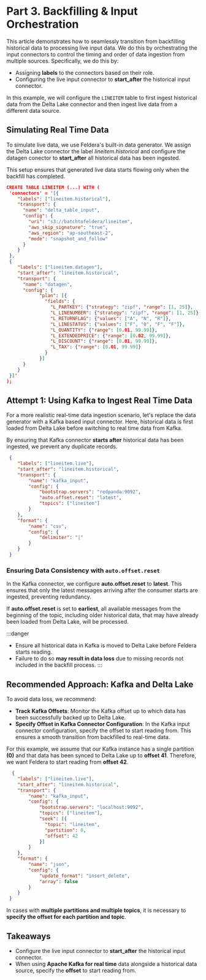 # Part 3. Backfilling & Input Orchestration

This article demonstrates how to seamlessly transition from backfilling
historical data to processing live input data. We do this by orchestrating the
input connectors to control the timing and order of data ingestion from multiple
sources. Specifically, we do this by:

- Assigning **labels** to the connectors based on their role.
- Configuring the live input connector to **start_after** the historical input
  connector.

In this example, we will configure the `LINEITEM` table to first ingest
historical data from the Delta Lake connector and then ingest live data from a
different data source.

## Simulating Real Time Data

To simulate live data, we use Feldera's built-in data generator. We
assign the Delta Lake connector the label *lineitem.historical* and configure
the datagen conector to **start_after** all historical data has been ingested.

This setup ensures that generated live data starts flowing only when the
backfill has completed.


```json
CREATE TABLE LINEITEM (...) WITH (
 'connectors' = '[{
    "labels": ["lineitem.historical"],
    "transport": {
      "name": "delta_table_input",
      "config": {
        "uri": "s3://batchtofeldera/lineitem",
        "aws_skip_signature": "true",
        "aws_region": "ap-southeast-2",
        "mode": "snapshot_and_follow"
      }
    }
 },
 {
    "labels": ["lineitem.datagen"],
    "start_after": "lineitem.historical",
    "transport": {
	  "name": "datagen",
	  "config": {
            "plan": [{
              "fields": {
                "L_PARTKEY": {"strategy": "zipf", "range": [1, 25]},
                "L_LINENUMBER": {"strategy": "zipf", "range": [1, 25]},
                "L_RETURNFLAG": {"values": ["A", "N", "R"]},
                "L_LINESTATUS": {"values": ["F", "0", "F", "F"]},
                "L_QUANTITY": {"range": [0.01, 99.99]},
                "L_EXTENDEDPRICE": {"range": [0.02, 99.99]},
                "L_DISCOUNT": {"range": [0.01, 99.99]},
                "L_TAX": {"range": [0.01, 99.99]}
              }
            }]
	  }
    }
 }]'
);
```

## Attempt 1: Using Kafka to Ingest Real Time Data

For a more realistic real-time data ingestion scenario, let's replace the data
generator with a Kafka based input connector. Here, historical data is first
loaded from Delta Lake before switching to real time data from Kafka.

By ensuring that Kafka connector **starts after** historical data has been
ingested, we prevent any duplicate records.

```json
 {
    "labels": ["lineitem.live"],
    "start_after": "lineitem.historical",
    "transport": {
        "name": "kafka_input",
        "config": {
            "bootstrap.servers": "redpanda:9092",
            "auto.offset.reset": "latest",
            "topics": ["lineitem"]
        }
    },
    "format": {
        "name": "csv",
        "config": {
            "delimiter": "|"
        }
    }
 }
```

### Ensuring Data Consistency with `auto.offset.reset`

In the Kafka connector, we configure **auto.offset.reset** to **latest**. This
ensures that only the latest messages arriving after the consumer starts are
ingested, preventing redundancy.

If **auto.offset.reset** is set to **earliest**, all available messages from the
beginning of the topic, including older historical data, that may have already
been loaded from Delta Lake, will be processed.

:::danger
- Ensure all historical data in Kafka is moved to Delta Lake before Feldera
  starts reading.
- Failure to do so **may result in data loss** due to missing records not
  included in the backfill process.
:::

## Recommended Approach: Kafka and Delta Lake

To avoid data loss, we recommend:
- **Track Kafka Offsets**: Monitor the Kafka offset up to which data has been
  successfully backed up to Delta Lake.
- **Specify Offset in Kafka Connector Configuration**: In the Kafka input
  connector configuration, specify the offset to start reading from. This
  ensures a smooth transition from backfilled to real-time data.

For this example, we assume that our Kafka instance has a single partition
**(0)** and that data has been synced to Delta Lake up to **offset 41**.
Therefore, we want Feldera to start reading from **offset 42**.

```json
  {
    "labels": ["lineitem.live"],
    "start_after": "lineitem.historical",
    "transport": {
        "name": "kafka_input",
        "config": {
            "bootstrap.servers": "localhost:9092",
            "topics": ["lineitem"],
            "seek": [{
              "topic": "lineitem",
              "partition": 0,
              "offset": 42
            }]
        }
    },
    "format": {
        "name": "json",
        "config": {
            "update_format": "insert_delete",
            "array": false
        }
    }
 }
```

In cases with **multiple partitions and multiple topics**, it is necessary to
**specify the offset for each partition and topic**.

## Takeaways

- Configure the live input connector to **start_after** the historical input
  connector.
- When using **Apache Kafka for real time** data alongside a  historical data
  source, specify the **offset** to start reading from.

